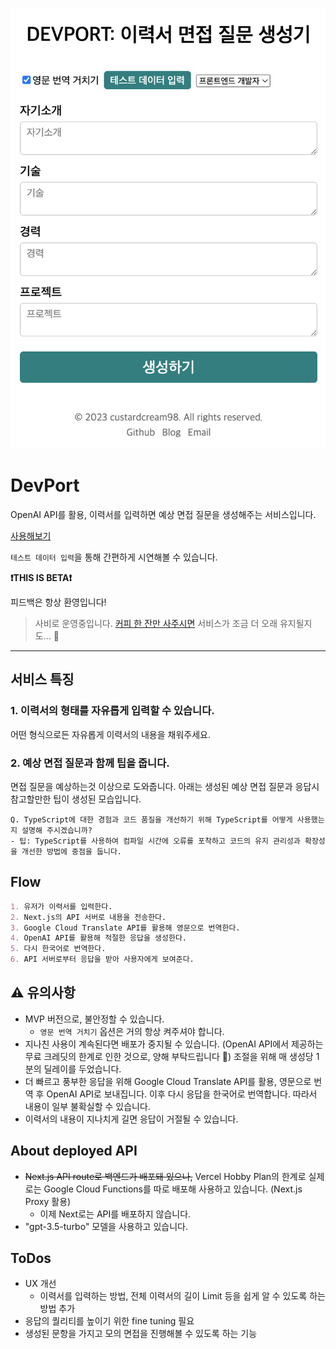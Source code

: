 ![sample](./sample.png)

# DevPort

OpenAI API를 활용, 이력서를 입력하면 예상 면접 질문을 생성해주는 서비스입니다.

[사용해보기](https://dev-port-custardcream98.vercel.app/)

`테스트 데이터 입력`을 통해 간편하게 시연해볼 수 있습니다.

**❗THIS IS BETA❗**

피드백은 항상 환영입니다!

> 사비로 운영중입니다. [커피 한 잔만 사주시면](https://www.buymeacoffee.com/shiwoo) 서비스가 조금 더 오래 유지될지도... 🥲

---

## 서비스 특징

### 1. 이력서의 형태를 자유롭게 입력할 수 있습니다.

어떤 형식으로든 자유롭게 이력서의 내용을 채워주세요.

### 2. 예상 면접 질문과 함께 팁을 줍니다.

면접 질문을 예상하는것 이상으로 도와줍니다. 아래는 생성된 예상 면접 질문과 응답시 참고할만한 팁이 생성된 모습입니다.

```
Q. TypeScript에 대한 경험과 코드 품질을 개선하기 위해 TypeScript를 어떻게 사용했는지 설명해 주시겠습니까?
- 팁: TypeScript를 사용하여 컴파일 시간에 오류를 포착하고 코드의 유지 관리성과 확장성을 개선한 방법에 중점을 둡니다.
```

## Flow

```md
1. 유저가 이력서를 입력한다.
2. Next.js의 API 서버로 내용을 전송한다.
3. Google Cloud Translate API를 활용해 영문으로 번역한다.
4. OpenAI API를 활용해 적절한 응답을 생성한다.
5. 다시 한국어로 번역한다.
6. API 서버로부터 응답을 받아 사용자에게 보여준다.
```

## ⚠️ 유의사항

- MVP 버전으로, 불안정할 수 있습니다.
  - `영문 번역 거치기` 옵션은 거의 항상 켜주셔야 합니다.
- 지나친 사용이 계속된다면 배포가 중지될 수 있습니다. (OpenAI API에서 제공하는 무료 크레딧의 한계로 인한 것으로, 양해 부탁드립니다 🥲) 조절을 위해 매 생성당 1분의 딜레이를 두었습니다.
- 더 빠르고 풍부한 응답을 위해 Google Cloud Translate API를 활용, 영문으로 번역 후 OpenAI API로 보내집니다. 이후 다시 응답을 한국어로 번역합니다. 따라서 내용이 일부 불확실할 수 있습니다.
- 이력서의 내용이 지나치게 길면 응답이 거절될 수 있습니다.

## About deployed API

- ~~Next.js API route로 백엔드가 배포돼 있으나,~~ Vercel Hobby Plan의 한계로 실제로는 Google Cloud Functions를 따로 배포해 사용하고 있습니다. (Next.js Proxy 활용)
  - 이제 Next로는 API를 배포하지 않습니다.
- "gpt-3.5-turbo" 모델을 사용하고 있습니다.

## ToDos

- UX 개선
  - 이력서를 입력하는 방법, 전체 이력서의 길이 Limit 등을 쉽게 알 수 있도록 하는 방법 추가
- 응답의 퀄리티를 높이기 위한 fine tuning 필요
- 생성된 문항을 가지고 모의 면접을 진행해볼 수 있도록 하는 기능
